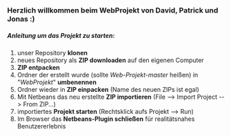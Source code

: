 ### Herzlich willkommen beim WebProjekt von David, Patrick und Jonas :)

##### Anleitung um das Projekt zu starten:

1. unser Repository **klonen**
2. neues Repository als **ZIP downloaden** auf den eigenen Computer
3. **ZIP entpacken**
4. Ordner der erstellt wurde (sollte *Web-Projekt-master* heißen) in "*WebProjekt*" **umbenennen**
5. Ordner wieder in **ZIP einpacken** (Name des neuen ZIPs ist egal)
6. Mit Netbeans das neu erstellte **ZIP importieren** (File --> Import Project --> From ZIP...)
7. importiertes **Projekt starten** (Rechtsklick aufs Projekt --> Run)
8. Im Browser das **Netbeans-Plugin schließen** für realitätsnahes Benutzererlebnis 

